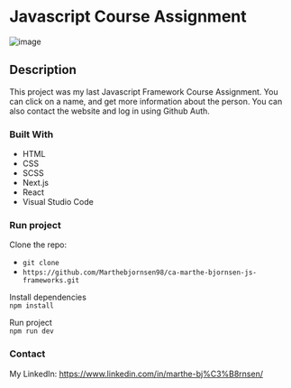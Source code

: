 # Javascript Course Assignment

![image](https://waterfountain.no/wp-content/uploads/2019/11/placeholder.png)

## Description
This project was my last Javascript Framework Course Assignment. You can click on a name, and get more information about the person. You can also contact the website and log in using Github Auth. 


### Built With
- HTML
- CSS
- SCSS
- Next.js
- React
- Visual Studio Code

### Run project

Clone the repo:
<br/>
- ```git clone```
- ```https://github.com/Marthebjornsen98/ca-marthe-bjornsen-js-frameworks.git```

Install dependencies
<br/>
```npm install```

Run project
<br/>
```npm run dev```


### Contact
My LinkedIn: https://www.linkedin.com/in/marthe-bj%C3%B8rnsen/
